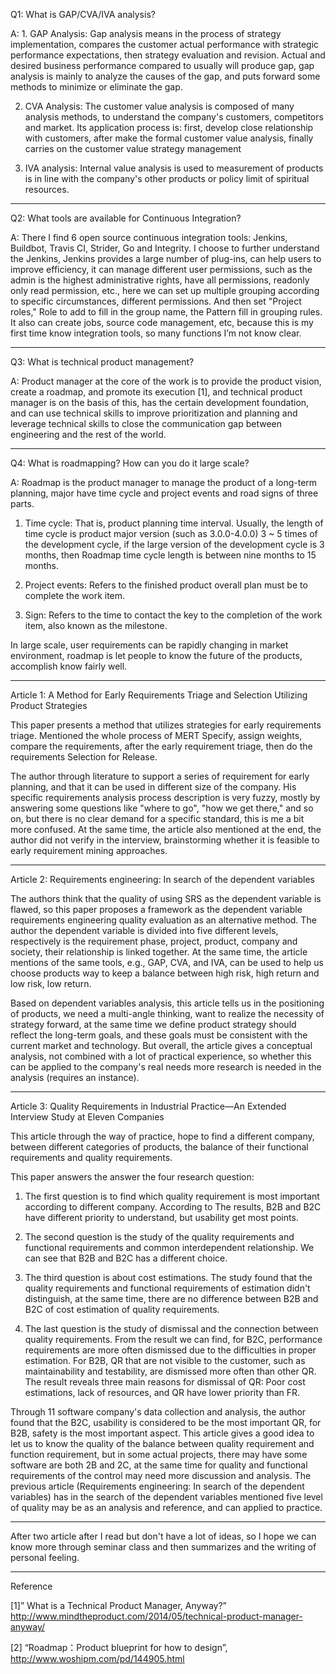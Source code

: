 Q1: What is GAP/CVA/IVA analysis?

A: 1. GAP Analysis: Gap analysis means in the process of strategy implementation, compares the customer actual performance with strategic performance expectations, then strategy evaluation and revision. Actual and desired business performance compared to usually will produce gap, gap analysis is mainly to analyze the causes of the gap, and puts forward some methods to minimize or eliminate the gap.

2. CVA Analysis: The customer value analysis is composed of many analysis methods, to understand the company's customers, competitors and market. Its application process is: first, develop close relationship with customers, after make the formal customer value analysis, finally carries on the customer value strategy management

3. IVA analysis: Internal value analysis is used to measurement of products is in line with the company's other products or policy limit of spiritual resources.

-------------------

Q2: What tools are available for Continuous Integration?

A: There I find 6 open source continuous integration tools: Jenkins, Buildbot, Travis CI, Strider, Go and Integrity. I choose to further understand the Jenkins, Jenkins provides a large number of plug-ins, can help users to improve efficiency, it can manage different user permissions, such as the admin is the highest administrative rights, have all permissions, readonly only read permission, etc., here we can set up multiple grouping according to specific circumstances, different permissions. And then set "Project roles," Role to add to fill in the group name, the Pattern fill in grouping rules. It also can create jobs, source code management, etc, because this is my first time know integration tools, so many functions I’m not know clear.

-------------------

Q3: What is technical product management?

A: Product manager at the core of the work is to provide the product vision, create a roadmap, and promote its execution [1], and technical product manager is on the basis of this, has the certain development foundation, and can use technical skills to improve prioritization and planning and leverage technical skills to close the communication gap between engineering and the rest of the world.

-------------------

Q4: What is roadmapping? How can you do it large scale?

A: Roadmap is the product manager to manage the product of a long-term planning, major have time cycle and project events and road signs of three parts.

1. Time cycle: That is, product planning time interval. Usually, the length of time cycle is product major version (such as 3.0.0-4.0.0) 3 ~ 5 times of the development cycle, if the large version of the development cycle is 3 months, then Roadmap time cycle length is between nine months to 15 months.

2. Project events: Refers to the finished product overall plan must be to complete the work item.

3. Sign: Refers to the time to contact the key to the completion of the work item, also known as the milestone.

In large scale, user requirements can be rapidly changing in market environment, roadmap is let people to know the future of the products, accomplish know fairly well.

-------------------

Article 1: A Method for Early Requirements Triage and Selection Utilizing Product Strategies

This paper presents a method that utilizes strategies for early requirements triage. Mentioned the whole process of MERT Specify, assign weights, compare the requirements, after the early requirement triage, then do the requirements Selection for Release.

The author through literature to support a series of requirement for early planning, and that it can be used in different size of the company. His specific requirements analysis process description is very fuzzy, mostly by answering some questions like "where to go", "how we get there," and so on, but there is no clear demand for a specific standard, this is me a bit more confused. At the same time, the article also mentioned at the end, the author did not verify in the interview, brainstorming whether it is feasible to early requirement mining approaches.

-------------------

Article 2: Requirements engineering: In search of the dependent variables

The authors think that the quality of using SRS as the dependent variable is flawed, so this paper proposes a framework as the dependent variable requirements engineering quality evaluation as an alternative method. The author the dependent variable is divided into five different levels, respectively is the requirement phase, project, product, company and society, their relationship is linked together. At the same time, the article mentions of the same tools, e.g., GAP, CVA, and IVA, can be used to help us choose products way to keep a balance between high risk, high return and low risk, low return.

Based on dependent variables analysis, this article tells us in the positioning of products, we need a multi-angle thinking, want to realize the necessity of strategy forward, at the same time we define product strategy should reflect the long-term goals, and these goals must be consistent with the current market and technology. But overall, the article gives a conceptual analysis, not combined with a lot of practical experience, so whether this can be applied to the company's real needs more research is needed in the analysis (requires an instance).

-------------------

Article 3: Quality Requirements in Industrial Practice—An Extended Interview Study at Eleven Companies

This article through the way of practice, hope to find a different company, between different categories of products, the balance of their functional requirements and quality requirements.

This paper answers the answer the four research question:

1.	The first question is to find which quality requirement is most important according to different company. According to The results, B2B and B2C have different priority to understand, but usability get most points.

2.	The second question is the study of the quality requirements and functional requirements and common interdependent relationship. We can see that B2B and B2C has a different choice.

3.	The third question is about cost estimations. The study found that the quality requirements and functional requirements of estimation didn't distinguish, at the same time, there are no difference between B2B and B2C of cost estimation of quality requirements.

4.	The last question is the study of dismissal and the connection between quality requirements. From the result we can find, for B2C, performance requirements are more often dismissed due to the difficulties in proper estimation. For B2B, QR that are not visible to the customer, such as maintainability and testability, are dismissed more often than other QR. The result reveals three main reasons for dismissal of QR: Poor cost estimations, lack of resources, and QR have lower priority than FR.

Through 11 software company's data collection and analysis, the author found that the B2C, usability is considered to be the most important QR, for B2B, safety is the most important aspect. This article gives a good idea to let us to know the quality of the balance between quality requirement and function requirement, but in some actual projects, there may have some software are both 2B and 2C, at the same time for quality and functional requirements of the control may need more discussion and analysis. The previous article (Requirements engineering: In search of the dependent variables) has in the search of the dependent variables mentioned five level of quality may be as an analysis and reference, and can applied to practice.

-------------------

After two article after I read but don't have a lot of ideas, so I hope we can know more through seminar class and then summarizes and the writing of personal feeling.

-------------------

Reference

[1]” What is a Technical Product Manager, Anyway?” http://www.mindtheproduct.com/2014/05/technical-product-manager-anyway/

[2] “Roadmap：Product blueprint for how to design”, http://www.woshipm.com/pd/144905.html
